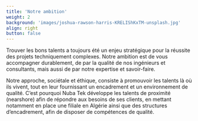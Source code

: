 ```yaml
---
title: 'Notre ambition'
weight: 2
background: 'images/joshua-rawson-harris-KRELIShKxTM-unsplash.jpg'
align: right
button: false
---
```


Trouver les bons talents a toujours été un enjeu stratégique pour la réussite des 
projets techniquement complexes. 
Notre ambition est de vous accompagner durablement, de par la qualité de nos ingénieurs 
et consultants, mais aussi de par notre expertise et savoir-faire. 

Notre approche, sociétale et éthique, consiste à promouvoir les talents là où ils vivent, 
tout en leur fournissant un encadrement et un environnement de qualité. C’est pourquoi 
Nuba Tek développe les talents de proximité (nearshore)  afin de répondre aux besoins de 
ses clients, en mettant notamment en place une filiale en Algérie ainsi que des structures 
d’encadrement, afin de disposer de compétences de qualité. 

